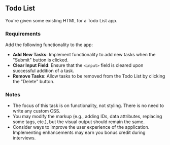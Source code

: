 ## Todo List

You're given some existing HTML for a Todo List app.

### Requirements
Add the following functionality to the app:

- **Add New Tasks**: Implement functionality to add new tasks when the "Submit" button is clicked.
- **Clear Input Field**: Ensure that the `<input>` field is cleared upon successful addition of a task.
- **Remove Tasks**: Allow tasks to be removed from the Todo List by clicking the "Delete" button.

### Notes
- The focus of this task is on functionality, not styling. There is no need to write any custom CSS.
- You may modify the markup (e.g., adding IDs, data attributes, replacing some tags, etc.), but the visual output should remain the same.
- Consider ways to improve the user experience of the application. Implementing enhancements may earn you bonus credit during interviews.
